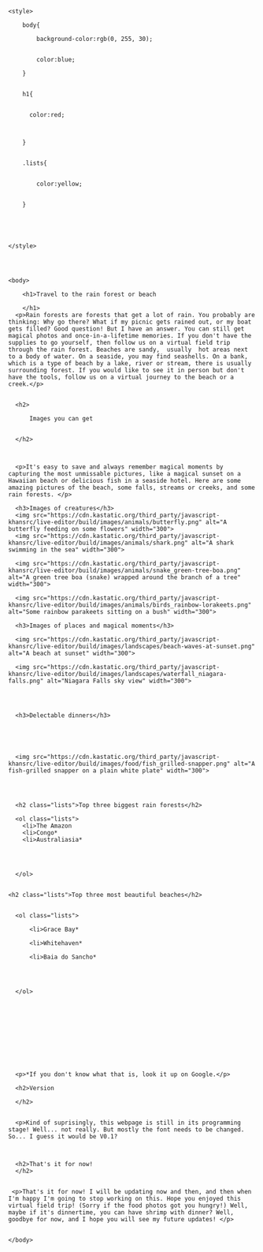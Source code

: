 <!DOCTYPE html>
<html>
    <head>
        <meta charset="utf-8">
        <title>Travel Guide to the Rain Forest or Beach</title>
    </head>
    
    <style>
        
        body{
            
            background-color:rgb(0, 255, 30);
            
            
            color:blue;
            
        }
        
        
        h1{
            
            
          color:red;  
            
            
            
        }
        
        
        .lists{
            
            
            color:yellow;
            
            
        }
        
        
        
        
        
    </style>
    
    
    
    
    <body>
    
        <h1>Travel to the rain forest or beach
        
        </h1>
      <p>Rain forests are forests that get a lot of rain. You probably are thinking: Why go there? What if my picnic gets rained out, or my boat gets filled? Good question! But I have an answer. You can still get magical photos and once-in-a-lifetime memories. If you don't have the supplies to go yourself, then follow us on a virtual field trip through the rain forest. Beaches are sandy,  usually  hot areas next to a body of water. On a seaside, you may find seashells. On a bank, which is a type of beach by a lake, river or stream, there is usually surrounding forest. If you would like to see it in person but don't have the tools, follow us on a virtual journey to the beach or a creek.</p> 
      
      
      <h2>
          
          Images you can get
          
          
      </h2>
      
      
      
      <p>It's easy to save and always remember magical moments by capturing the most unmissable pictures, like a magical sunset on a Hawaiian beach or delicious fish in a seaside hotel. Here are some amazing pictures of the beach, some falls, streams or creeks, and some rain forests. </p>
      
      <h3>Images of creatures</h3>
      <img src="https://cdn.kastatic.org/third_party/javascript-khansrc/live-editor/build/images/animals/butterfly.png" alt="A butterfly feeding on some flowers" width="300">
      <img src="https://cdn.kastatic.org/third_party/javascript-khansrc/live-editor/build/images/animals/shark.png" alt="A shark swimming in the sea" width="300">
      
      <img src="https://cdn.kastatic.org/third_party/javascript-khansrc/live-editor/build/images/animals/snake_green-tree-boa.png" alt="A green tree boa (snake) wrapped around the branch of a tree" width="300">
      
      <img src="https://cdn.kastatic.org/third_party/javascript-khansrc/live-editor/build/images/animals/birds_rainbow-lorakeets.png" alt="Some rainbow parakeets sitting on a bush" width="300">
      
      <h3>Images of places and magical moments</h3>
      
      <img src="https://cdn.kastatic.org/third_party/javascript-khansrc/live-editor/build/images/landscapes/beach-waves-at-sunset.png" alt="A beach at sunset" width="300">
      
      <img src="https://cdn.kastatic.org/third_party/javascript-khansrc/live-editor/build/images/landscapes/waterfall_niagara-falls.png" alt="Niagara Falls sky view" width="300">
      
      
      
      
      <h3>Delectable dinners</h3>
      
      
      
      
      
      <img src="https://cdn.kastatic.org/third_party/javascript-khansrc/live-editor/build/images/food/fish_grilled-snapper.png" alt="A fish-grilled snapper on a plain white plate" width="300">
      
      
      
      
      <h2 class="lists">Top three biggest rain forests</h2>
      
      <ol class="lists">
        <li>The Amazon
        <li>Congo*
        <li>Australiasia*
          
          
          
          
      </ol>
      
      
    <h2 class="lists">Top three most beautiful beaches</h2>  
      
      
      <ol class="lists">
          
          <li>Grace Bay*
         
          <li>Whitehaven*
         
          <li>Baia do Sancho*
          
          
          
          
      </ol>
      
      
      
      
      
      
      
      
      
      
      
      <p>*If you don't know what that is, look it up on Google.</p>
      
      <h2>Version
         
      </h2>
      
      
      <p>Kind of suprisingly, this webpage is still in its programming stage! Well... not really. But mostly the font needs to be changed. So... I guess it would be V0.1?
      
      
      
      <h2>That's it for now!
      </h2>
      
      
     <p>That's it for now! I will be updating now and then, and then when I'm happy I'm going to stop working on this. Hope you enjoyed this virtual field trip! (Sorry if the food photos got you hungry!) Well, maybe if it's dinnertime, you can have shrimp with dinner? Well, goodbye for now, and I hope you will see my future updates! </p> 
      
      
    </body>
</html>

